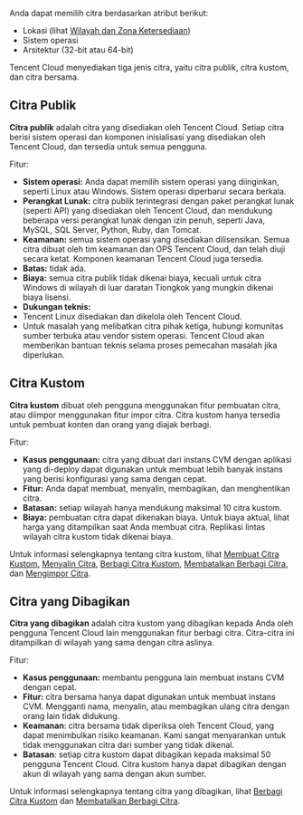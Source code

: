 Anda dapat memilih citra berdasarkan atribut berikut:
- Lokasi (lihat [Wilayah dan Zona Ketersediaan](https://intl.cloud.tencent.com/document/product/213/6091))
- Sistem operasi
- Arsitektur (32-bit atau 64-bit)

Tencent Cloud menyediakan tiga jenis citra, yaitu citra publik, citra kustom, dan citra bersama.

## Citra Publik
**Citra publik** adalah citra yang disediakan oleh Tencent Cloud. Setiap citra berisi sistem operasi dan komponen inisialisasi yang disediakan oleh Tencent Cloud, dan tersedia untuk semua pengguna.

Fitur:
 - **Sistem operasi:** Anda dapat memilih sistem operasi yang diinginkan, seperti Linux atau Windows. Sistem operasi diperbarui secara berkala.
 - **Perangkat Lunak:** citra publik terintegrasi dengan paket perangkat lunak (seperti API) yang disediakan oleh Tencent Cloud, dan mendukung beberapa versi perangkat lunak dengan izin penuh, seperti Java, MySQL, SQL Server, Python, Ruby, dan Tomcat.
 - **Keamanan:** semua sistem operasi yang disediakan dilisensikan. Semua citra dibuat oleh tim keamanan dan OPS Tencent Cloud, dan telah diuji secara ketat. Komponen keamanan Tencent Cloud juga tersedia.
 - **Batas:** tidak ada.
 - **Biaya:** semua citra publik tidak dikenai biaya, kecuali untuk citra Windows di wilayah di luar daratan Tiongkok yang mungkin dikenai biaya lisensi.
 - **Dukungan teknis:**
  - Tencent Linux disediakan dan dikelola oleh Tencent Cloud.
  - Untuk masalah yang melibatkan citra pihak ketiga, hubungi komunitas sumber terbuka atau vendor sistem operasi. Tencent Cloud akan memberikan bantuan teknis selama proses pemecahan masalah jika diperlukan.

## Citra Kustom
**Citra kustom** dibuat oleh pengguna menggunakan fitur pembuatan citra, atau diimpor menggunakan fitur impor citra. Citra kustom hanya tersedia untuk pembuat konten dan orang yang diajak berbagi.

Fitur:
 - **Kasus penggunaan:** citra yang dibuat dari instans CVM dengan aplikasi yang di-deploy dapat digunakan untuk membuat lebih banyak instans yang berisi konfigurasi yang sama dengan cepat.
 - **Fitur:** Anda dapat membuat, menyalin, membagikan, dan menghentikan citra.
 - **Batasan:** setiap wilayah hanya mendukung maksimal 10 citra kustom.
 - **Biaya:** pembuatan citra dapat dikenakan biaya. Untuk biaya aktual, lihat harga yang ditampilkan saat Anda membuat citra. Replikasi lintas wilayah citra kustom tidak dikenai biaya.

Untuk informasi selengkapnya tentang citra kustom, lihat [Membuat Citra Kustom](https://intl.cloud.tencent.com/document/product/213/4942), [Menyalin Citra](https://intl.cloud.tencent.com/document/product/213/4943), [Berbagi Citra Kustom](https://intl.cloud.tencent.com/document/product/213/4944), [Membatalkan Berbagi Citra](https://intl.cloud.tencent.com/document/product/213/7148), dan [Mengimpor Citra](https://intl.cloud.tencent.com/document/product/213/4945).

## Citra yang Dibagikan
**Citra yang dibagikan** adalah citra kustom yang dibagikan kepada Anda oleh pengguna Tencent Cloud lain menggunakan fitur berbagi citra.
Citra-citra ini ditampilkan di wilayah yang sama dengan citra aslinya.

Fitur:
 - **Kasus penggunaan:** membantu pengguna lain membuat instans CVM dengan cepat.
 - **Fitur:** citra bersama hanya dapat digunakan untuk membuat instans CVM. Mengganti nama, menyalin, atau membagikan ulang citra dengan orang lain tidak didukung.
 - **Keamanan**: citra bersama tidak diperiksa oleh Tencent Cloud, yang dapat menimbulkan risiko keamanan. Kami sangat menyarankan untuk tidak menggunakan citra dari sumber yang tidak dikenal.
 - **Batasan**: setiap citra kustom dapat dibagikan kepada maksimal 50 pengguna Tencent Cloud. Citra kustom hanya dapat dibagikan dengan akun di wilayah yang sama dengan akun sumber.

Untuk informasi selengkapnya tentang citra yang dibagikan, lihat [Berbagi Citra Kustom](https://intl.cloud.tencent.com/document/product/213/4944) dan [Membatalkan Berbagi Citra](https://intl.cloud.tencent.com/document/product/213/7148).


